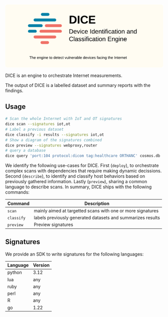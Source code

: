 <p align="center">

![Header](./docs/logo/banner.png)

</p>

<p align="center">
</p>

DICE is an engine to orchestrate Internet measurements.

The output of DICE is a labelled dataset and summary reports with the findings.

## Usage

```bash
# Scan the whole Internet with IoT and OT signatures
dice scan --signatures iot,ot
# Label a previous dataset
dice classify -i results --signatures iot,ot
# Show a diagram of the signatures combined
dice preview --signatures webproxy,router
# query a database
dice query 'port:104 protocol:dicom tag:healthcare ORTHANC' cosmos.db
```

We identify the following use-cases for DICE.
First (`deploy`), to orchestrate complex scans with dependencies that require making dynamic decissions.
Second (`describe`), to identify and classify host behaviors based on previously gathered information.
Lastly (`preview`), sharing a common language to describe scans.
In summary, DICE ships with the following commands:

| Command | Description |
|---|---|
| `scan` | mainly aimed at targetted scans with one or more signatures |
| `classify` | labels previously generated datasets and summarizes results |
| `preview` | Preview signatures |

## Signatures

We provide an SDK to write signatures for the following languages:

| Language | Version |
|--|--|
| python | 3.12 |
| lua | any |
| ruby | any |
| perl | any |
| R | any |
| go | 1.22 |